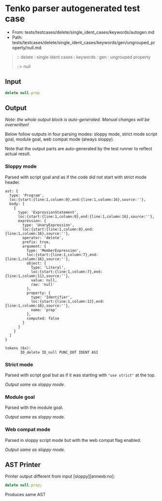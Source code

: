 # Tenko parser autogenerated test case

- From: tests/testcases/delete/single_ident_cases/keywords/autogen.md
- Path: tests/testcases/delete/single_ident_cases/keywords/gen/ungrouped_property/null.md

> :: delete : single ident cases : keywords : gen : ungrouped property
>
> ::> null

## Input


`````js
delete null.prop
`````

## Output

_Note: the whole output block is auto-generated. Manual changes will be overwritten!_

Below follow outputs in four parsing modes: sloppy mode, strict mode script goal, module goal, web compat mode (always sloppy).

Note that the output parts are auto-generated by the test runner to reflect actual result.

### Sloppy mode

Parsed with script goal and as if the code did not start with strict mode header.

`````
ast: {
  type: 'Program',
  loc:{start:{line:1,column:0},end:{line:1,column:16},source:''},
  body: [
    {
      type: 'ExpressionStatement',
      loc:{start:{line:1,column:0},end:{line:1,column:16},source:''},
      expression: {
        type: 'UnaryExpression',
        loc:{start:{line:1,column:0},end:{line:1,column:16},source:''},
        operator: 'delete',
        prefix: true,
        argument: {
          type: 'MemberExpression',
          loc:{start:{line:1,column:7},end:{line:1,column:16},source:''},
          object: {
            type: 'Literal',
            loc:{start:{line:1,column:7},end:{line:1,column:11},source:''},
            value: null,
            raw: 'null'
          },
          property: {
            type: 'Identifier',
            loc:{start:{line:1,column:12},end:{line:1,column:16},source:''},
            name: 'prop'
          },
          computed: false
        }
      }
    }
  ]
}

tokens (6x):
       ID_delete ID_null PUNC_DOT IDENT ASI
`````

### Strict mode

Parsed with script goal but as if it was starting with `"use strict"` at the top.

_Output same as sloppy mode._

### Module goal

Parsed with the module goal.

_Output same as sloppy mode._

### Web compat mode

Parsed in sloppy script mode but with the web compat flag enabled.

_Output same as sloppy mode._

## AST Printer

Printer output different from input [sloppy][annexb:no]:

````js
delete null.prop;
````

Produces same AST
